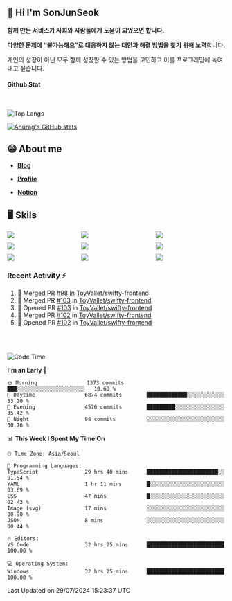 ## 👋 Hi I'm SonJunSeok

**함께 만든 서비스가 사회와 사람들에게 도움이 되었으면 합니다.** 

**다양한 문제에 “불가능해요”로 대응하지 않는 대안과 해결 방법을 찾기 위해 노력**합니다. 

개인의 성장이 아닌 모두 함께 성장할 수 있는 방법을 고민하고 이를 프로그래밍에 녹여내고 싶습니다.

#### Github Stat
<div style="margin-top:50px;">

![Top Langs](https://github-readme-stats.vercel.app/api/top-langs/?username=kd02109&layout=compact&bg_color=dbf4ff&title_color=67adcc&text_color=67adcc&hide_border=true&show_icons=true&icon_color=67adcc&rank_icon=github&count_private=true&card_width=400px&card_height=300px)

[![Anurag's GitHub stats](https://github-readme-stats.vercel.app/api?username=kd02109&bg_color=dbf4ff&title_color=67adcc&text_color=67adcc&hide_border=true&show_icons=true&icon_color=67adcc&rank_icon=github&count_private=true&card_width=250px)](https://github.com/anuraghazra/github-readme-stats)


</div>



## 😁 About me
-  <a href="https://sonblog.vercel.app/" target="_blank"><strong>Blog</strong></a>

-  <a href="https://nostalgic-marquis-7af.notion.site/Frontend-Engineer-ec9b6e38c7824e7fb7f6fca4fc8564a5?pvs=74" target="_blank"><strong>Profile</strong></a>

-  <a href="https://nostalgic-marquis-7af.notion.site/Front-End-f0f3b7fcec3045c482c1cd33dfcf2abc?pvs=74" target="_blank"><strong>Notion</strong></a>

## 🖥️ Skils


<div style="display:grid; grid-template-rows:repeat(3, 1fr); grid-template-columns:repeat(3, 1fr); gap:10px">
  <img src="https://img.shields.io/badge/javascript-F7DF1E?style=flat-square&logo=javascript&logoColor=black"> 
  <img src="https://img.shields.io/badge/typescript-3178C6?style=flat-square&logo=typescript&logoColor=white"/>
  <img src="https://img.shields.io/badge/react-61DAFB?style=flat-square&logo=react&logoColor=black"/>
  <img src="https://img.shields.io/badge/redux-764ABC?style=flat-square&logo=redux&logoColor=white"/>
  <img src="https://img.shields.io/badge/styledcomponents-DB7093?style=flat-square&logo=styledcomponents&logoColor=white"/>
  <img src="https://img.shields.io/badge/tailwindcss-06B6D4?style=flat-square&logo=tailwindcss&logoColor=white"/>
  <img src="https://img.shields.io/badge/reactquery-FF4154?style=flat-square&logo=reactquery&logoColor=white"/>
  <img src="https://img.shields.io/badge/Next.js-B4B4DC?style=flat&logo=Next.js&logoColor=black"/>
  <img src="https://img.shields.io/badge/reactrouter-CA4245?style=flat-square&logo=reactrouter&logoColor=white"/>
</div>

### Recent Activity :zap:
<!--START_SECTION:activity-->
1. 🎉 Merged PR [#98](https://github.com/ToyVallet/swifty-frontend/pull/98) in [ToyVallet/swifty-frontend](https://github.com/ToyVallet/swifty-frontend)
2. 🎉 Merged PR [#103](https://github.com/ToyVallet/swifty-frontend/pull/103) in [ToyVallet/swifty-frontend](https://github.com/ToyVallet/swifty-frontend)
3. 💪 Opened PR [#103](https://github.com/ToyVallet/swifty-frontend/pull/103) in [ToyVallet/swifty-frontend](https://github.com/ToyVallet/swifty-frontend)
4. 🎉 Merged PR [#102](https://github.com/ToyVallet/swifty-frontend/pull/102) in [ToyVallet/swifty-frontend](https://github.com/ToyVallet/swifty-frontend)
5. 💪 Opened PR [#102](https://github.com/ToyVallet/swifty-frontend/pull/102) in [ToyVallet/swifty-frontend](https://github.com/ToyVallet/swifty-frontend)
<!--END_SECTION:activity-->

<br/>
<br/>

<!--START_SECTION:waka-->
![Code Time](http://img.shields.io/badge/Code%20Time-1%2C940%20hrs%2027%20mins-blue)

**I'm an Early 🐤** 

```text
🌞 Morning                1373 commits        ███░░░░░░░░░░░░░░░░░░░░░░   10.63 % 
🌆 Daytime                6874 commits        █████████████░░░░░░░░░░░░   53.20 % 
🌃 Evening                4576 commits        █████████░░░░░░░░░░░░░░░░   35.42 % 
🌙 Night                  98 commits          ░░░░░░░░░░░░░░░░░░░░░░░░░   00.76 % 
```


📊 **This Week I Spent My Time On** 

```text
🕑︎ Time Zone: Asia/Seoul

💬 Programming Languages: 
TypeScript               29 hrs 40 mins      ███████████████████████░░   91.54 % 
YAML                     1 hr 11 mins        █░░░░░░░░░░░░░░░░░░░░░░░░   03.69 % 
CSS                      47 mins             █░░░░░░░░░░░░░░░░░░░░░░░░   02.43 % 
Image (svg)              17 mins             ░░░░░░░░░░░░░░░░░░░░░░░░░   00.90 % 
JSON                     8 mins              ░░░░░░░░░░░░░░░░░░░░░░░░░   00.44 % 

🔥 Editors: 
VS Code                  32 hrs 25 mins      █████████████████████████   100.00 % 

💻 Operating System: 
Windows                  32 hrs 25 mins      █████████████████████████   100.00 % 
```


 Last Updated on 29/07/2024 15:23:37 UTC
<!--END_SECTION:waka-->

